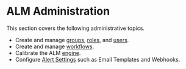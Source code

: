 ﻿[title]: # (Administration)
[tags]: # (Account Lifecycle Manager,ALM,Active Directory,)
[priority]: # (2000)

# ALM Administration

This section covers the following administrative topics.

* Create and manage [groups](users-groups-roles/creategroups.md), [roles](users-groups-roles/createroles.md), and [users](users-groups-roles/createmanageusers.md).
* Create and manage [workflows](buildworkflow.md).
* Calibrate the ALM [engine](calibrateengine.md).
* Configure [Alert Settings](./alerts/index.md) such as Email Templates and Webhooks.
